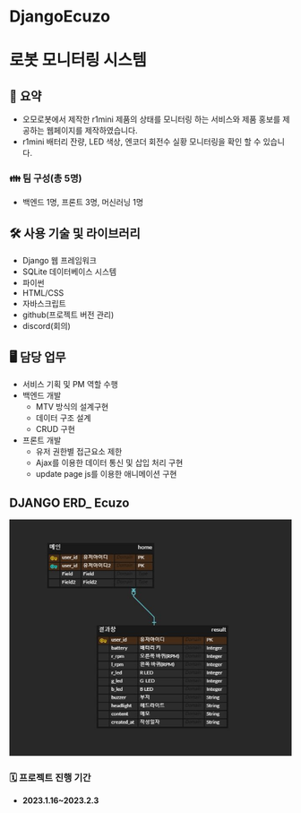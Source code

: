# DjangoEcuzo
# 로봇 모니터링 시스템

## 📙 요약

- 오모로봇에서 제작한 r1mini 제품의 상태를 모니터링 하는 서비스와 제품 홍보를 제공하는 웹페이지를 제작하였습니다.
- r1mini 배터리 잔량, LED 색상, 엔코더 회전수 실황 모니터링을 확인 할 수 있습니다.

### 👪 팀 구성(총 5명)

- 백엔드 1명, 프론트 3명, 머신러닝 1명

## 🛠️ 사용 기술 및 라이브러리

- Django 웹 프레임워크
- SQLite 데이터베이스 시스템
- 파이썬
- HTML/CSS
- 자바스크립트
- github(프로젝트 버전 관리)
- discord(회의)
## 🖥 담당 업무

- 서비스 기획 및 PM 역할 수행
- 백엔드 개발
    - MTV 방식의 설계구현
    - 데이터 구조 설계
    - CRUD 구현
- 프론트 개발
    - 유저 권한별 접근요소 제한
    - Ajax를 이용한 데이터 통신 및 삽입 처리 구현
    - update page js를 이용한 애니메이션 구현
## DJANGO ERD_ Ecuzo    
![Django ERD](/erd_ecuzo.JPG)

### 🗓️ 프로젝트 진행 기간

- **2023.1.16~2023.2.3**
